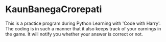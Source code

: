 # KaunBanegaCrorepati
This is a practice program during Python Learning with 'Code with Harry'.
The coding is in such a manner that it also keeps track of your earnings in the game. It will notify you whether your answer is correct or not.
